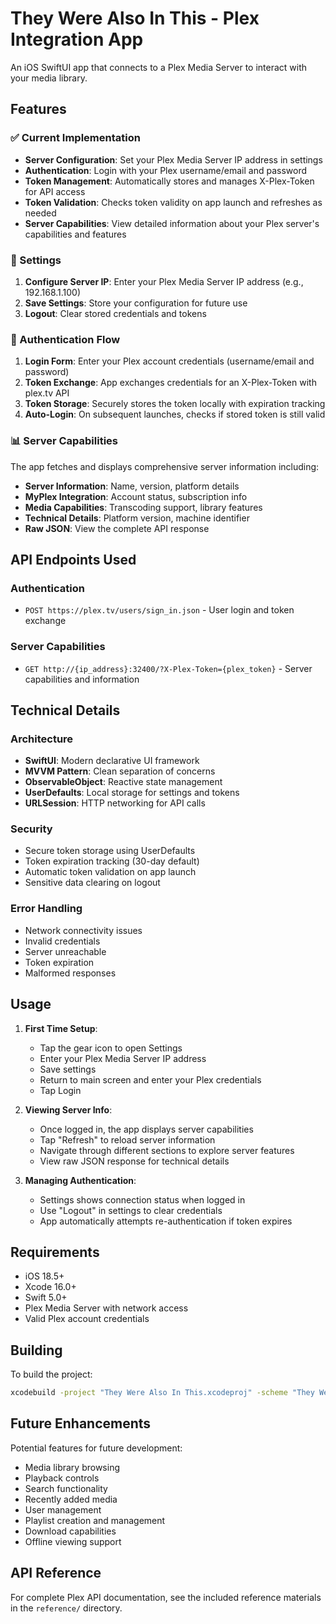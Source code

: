# They Were Also In This - Plex Integration App

An iOS SwiftUI app that connects to a Plex Media Server to interact with your media library.

## Features

### ✅ Current Implementation

- **Server Configuration**: Set your Plex Media Server IP address in settings
- **Authentication**: Login with your Plex username/email and password
- **Token Management**: Automatically stores and manages X-Plex-Token for API access
- **Token Validation**: Checks token validity on app launch and refreshes as needed
- **Server Capabilities**: View detailed information about your Plex server's capabilities and features

### 🔧 Settings

1. **Configure Server IP**: Enter your Plex Media Server IP address (e.g., 192.168.1.100)
2. **Save Settings**: Store your configuration for future use
3. **Logout**: Clear stored credentials and tokens

### 🔐 Authentication Flow

1. **Login Form**: Enter your Plex account credentials (username/email and password)
2. **Token Exchange**: App exchanges credentials for an X-Plex-Token with plex.tv API
3. **Token Storage**: Securely stores the token locally with expiration tracking
4. **Auto-Login**: On subsequent launches, checks if stored token is still valid

### 📊 Server Capabilities

The app fetches and displays comprehensive server information including:

- **Server Information**: Name, version, platform details
- **MyPlex Integration**: Account status, subscription info
- **Media Capabilities**: Transcoding support, library features
- **Technical Details**: Platform version, machine identifier
- **Raw JSON**: View the complete API response

## API Endpoints Used

### Authentication
- `POST https://plex.tv/users/sign_in.json` - User login and token exchange

### Server Capabilities
- `GET http://{ip_address}:32400/?X-Plex-Token={plex_token}` - Server capabilities and information

## Technical Details

### Architecture
- **SwiftUI**: Modern declarative UI framework
- **MVVM Pattern**: Clean separation of concerns
- **ObservableObject**: Reactive state management
- **UserDefaults**: Local storage for settings and tokens
- **URLSession**: HTTP networking for API calls

### Security
- Secure token storage using UserDefaults
- Token expiration tracking (30-day default)
- Automatic token validation on app launch
- Sensitive data clearing on logout

### Error Handling
- Network connectivity issues
- Invalid credentials
- Server unreachable
- Token expiration
- Malformed responses

## Usage

1. **First Time Setup**:
   - Tap the gear icon to open Settings
   - Enter your Plex Media Server IP address
   - Save settings
   - Return to main screen and enter your Plex credentials
   - Tap Login

2. **Viewing Server Info**:
   - Once logged in, the app displays server capabilities
   - Tap "Refresh" to reload server information
   - Navigate through different sections to explore server features
   - View raw JSON response for technical details

3. **Managing Authentication**:
   - Settings shows connection status when logged in
   - Use "Logout" in settings to clear credentials
   - App automatically attempts re-authentication if token expires

## Requirements

- iOS 18.5+
- Xcode 16.0+
- Swift 5.0+
- Plex Media Server with network access
- Valid Plex account credentials

## Building

To build the project:

```bash
xcodebuild -project "They Were Also In This.xcodeproj" -scheme "They Were Also In This" -destination 'generic/platform=iOS Simulator,name=iPhone 16' build
```

## Future Enhancements

Potential features for future development:
- Media library browsing
- Playback controls
- Search functionality
- Recently added media
- User management
- Playlist creation and management
- Download capabilities
- Offline viewing support

## API Reference

For complete Plex API documentation, see the included reference materials in the `reference/` directory.
